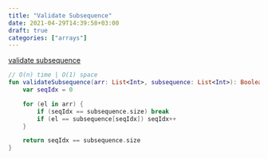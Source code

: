 ```yaml
---
title: "Validate Subsequence"
date: 2021-04-29T14:39:58+03:00
draft: true
categories: ["arrays"]
---
```


[validate subsequence](https://github.com/solairerove/algs4-leprosorium/blob/master/src/main/kotlin/com/github/solairerove/algs4/leprosorium/arrays/ValidateSubsequence.kt)

```kotlin
// O(n) time | O(1) space
fun validateSubsequence(arr: List<Int>, subsequence: List<Int>): Boolean {
    var seqIdx = 0

    for (el in arr) {
        if (seqIdx == subsequence.size) break
        if (el == subsequence[seqIdx]) seqIdx++
    }

    return seqIdx == subsequence.size
}
```

